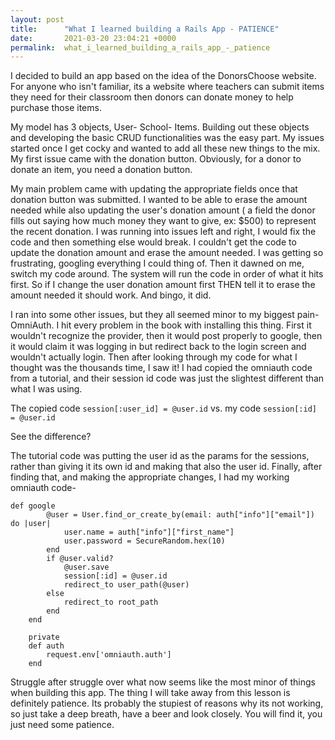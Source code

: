 ```yaml
---
layout: post
title:      "What I learned building a Rails App - PATIENCE"
date:       2021-03-20 23:04:21 +0000
permalink:  what_i_learned_building_a_rails_app_-_patience
---
```


I decided to build an app based on the idea of the DonorsChoose website. For anyone who isn't familiar, its a website where teachers can submit items they need for their classroom then donors can donate money to help purchase those items. 

My model has 3 objects, User- School- Items. Building out these objects and developing the basic CRUD functionalities was the easy part. My issues started once I get cocky and wanted to add all these new things to the mix. My first issue came with the donation button. Obviously, for a donor to donate an item, you need a donation button. 

My main problem came with updating the appropriate fields once that donation button was submitted. I wanted to be able to erase the amount needed while also updating the user's donation amount ( a field the donor fills out saying how much money they want to give, ex: $500) to represent the recent donation. I was running into issues left and right, I would fix the code and then something else would break. I couldn't get the code to update the donation amount and erase the amount needed. I was getting so frustrating, googling everything I could thing of. Then it dawned on me, switch my code around. The system will run the code in order of what it hits first. So if I change the user donation amount first THEN tell it to erase the amount needed it should work. And bingo, it did. 

I ran into some other issues, but they all seemed minor to my biggest pain- OmniAuth. I hit every problem in the book with installing this thing. First it wouldn't recognize the provider, then it would post properly to google, then it would claim it was logging in but redirect back to the login screen and wouldn't actually login. Then after looking through my code for what I thought was the thousands time, I saw it! I had copied the omniauth code from a tutorial, and their session id code was just the slightest different than what I was using. 

The copied code `session[:user_id] = @user.id`
vs.
my code `session[:id] = @user.id`

See the difference? 

The tutorial code was putting the user id as the params for the sessions, rather than giving it its own id and making that also the user id. Finally, after finding that, and making the appropriate changes, I had my working omniauth code-

```
def google
        @user = User.find_or_create_by(email: auth["info"]["email"]) do |user|
            user.name = auth["info"]["first_name"]
            user.password = SecureRandom.hex(10)
        end
        if @user.valid?
            @user.save
            session[:id] = @user.id
            redirect_to user_path(@user)
        else
            redirect_to root_path
        end
    end 
    
    private 
    def auth
        request.env['omniauth.auth']
    end
```


Struggle after struggle over what now seems like the most minor of things when building this app. The thing I will take away from this lesson is definitely patience. Its probably the stupiest of reasons why its not working, so just take a deep breath, have a beer and look closely. You will find it, you just need some patience.



